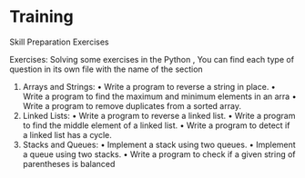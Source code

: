 # Training
Skill Preparation Exercises 


Exercises:
Solving some exercises in the Python , You can find each type of question in its own file with the name of the section
1. Arrays and Strings:
• Write a program to reverse a string in place.
• Write a program to find the maximum and minimum elements in an arra
• Write a program to remove duplicates from a sorted array.
2. Linked Lists:
• Write a program to reverse a linked list.
• Write a program to find the middle element of a linked list.
• Write a program to detect if a linked list has a cycle.
3. Stacks and Queues:
• Implement a stack using two queues.
• Implement a queue using two stacks.
• Write a program to check if a given string of parentheses is balanced
